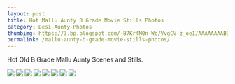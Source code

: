 ```yaml
---
layout: post
title: Hot Mallu Aunty B Grade Movie Stills Photos 
category: Desi-Aunty-Photos
thumbimg: https://3.bp.blogspot.com/-B7Kr4M0n-Wc/VvgCV-z_oeI/AAAAAAAABDY/Qc21kLMPT7MjkL6Kpl5sqWIx2Tea6NlKg/s320/mallu%2BB%2Bgrade%2Bscene%2B%25281%2529.jpg
permalink: /mallu-aunty-b-grade-movie-stills-photos/
---
```

Hot Old B Grade Mallu Aunty Scenes and Stills.

<img class="img-responsive" src="https://3.bp.blogspot.com/-B7Kr4M0n-Wc/VvgCV-z_oeI/AAAAAAAABDY/Qc21kLMPT7MjkL6Kpl5sqWIx2Tea6NlKg/s1600/mallu%2BB%2Bgrade%2Bscene%2B%25281%2529.jpg" >

<img class="img-responsive" src="https://1.bp.blogspot.com/-BsH3nfWt53A/VvgCV1-Q2fI/AAAAAAAABDc/eotkMeFp4qk5cF6n9sO1y6p86roS9EV9w/s1600/mallu%2BB%2Bgrade%2Bscene%2B%25282%2529.jpg" >

<img class="img-responsive" src="https://4.bp.blogspot.com/-SSBVNok7rqU/VvgCVpxwCHI/AAAAAAAABDU/1Z17AAv52kQdI1DQzy8lwzo1Xk9bIjb9w/s1600/mallu%2BB%2Bgrade%2Bscene%2B%25283%2529.jpg" >

<img class="img-responsive" src="https://4.bp.blogspot.com/-E6OPEi5P70E/VvgCXHQc0kI/AAAAAAAABDk/_pK9UVE0pL4qBI53qgZ7QS_lNWXJHXBYA/s1600/mallu%2BB%2Bgrade%2Bscene%2B%25284%2529.jpg" >

<img class="img-responsive" src="https://3.bp.blogspot.com/-7trlqrUnF_c/VvgCXQ4aHEI/AAAAAAAABDg/aQcude45PPEmLnOdIJi7xI-C-SjuxmI9g/s1600/mallu%2BB%2Bgrade%2Bscene%2B%25285%2529.jpg" >

<img class="img-responsive" src="https://1.bp.blogspot.com/-aXOP44YSTX4/VvgCYPZTJBI/AAAAAAAABDo/0crQ8FHOkAAFGZnXyEiCKAldG_kwiwgMw/s1600/mallu%2BB%2Bgrade%2Bscene%2B%25286%2529.jpg" >

<img class="img-responsive" src="https://1.bp.blogspot.com/-5fuuaIl1s4I/VvgCYfSKOAI/AAAAAAAABDs/qHSL4BFguOklFqdUIiA2XGtpGFg7R-0vA/s1600/mallu%2BB%2Bgrade%2Bscene%2B%25287%2529.jpg" >

<img class="img-responsive" src="https://3.bp.blogspot.com/-QWJzqZbx9l4/VvgCYgO3WoI/AAAAAAAABDw/BJR-uHQ69_wgR5rzT1mpu3JLTZs-7F1Rg/s1600/mallu%2BB%2Bgrade%2Bscene%2B%25288%2529.jpg" >
